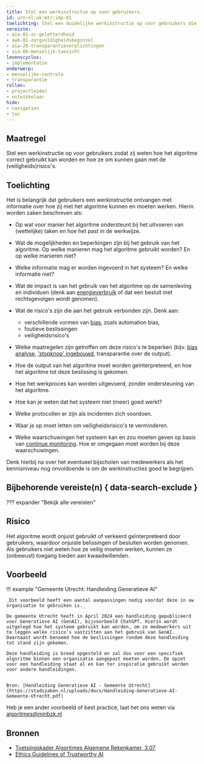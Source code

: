 ```yaml
---
title: Stel een werkinstructie op voor gebruikers.
id: urn:nl:ak:mtr:imp-01
toelichting: Stel een duidelijke werkinstructie op voor gebruikers die het algoritme gaan toepassen. 
vereiste:
- aia-01-ai-geletterdheid
- awb-01-zorgvuldigheidsbeginsel
- aia-28-transparantieverplichtingen
- aia-09-menselijk-toezicht
levenscyclus: 
- implementatie
onderwerp: 
- menselijke-controle
- transparantie
rollen:
- projectleider
- ontwikkelaar
hide:
- navigation
- toc
---
```


<!-- Let op! onderstaande regel met 'tags' niet weghalen! Deze maakt automatisch de knopjes op basis van de metadata  -->
<!-- tags -->

## Maatregel
Stel een werkinstructie op voor gebruikers zodat zij weten hoe het algoritme correct gebruikt kan worden en hoe ze om kunnen gaan met de (veiligheids)risico's. 

## Toelichting
Het is belangrijk dat gebruikers een werkinstructie ontvangen met informatie over hoe zij met het algoritme kunnen en moeten werken. Hierin worden zaken beschreven als:

- Op wat voor manier het algoritme ondersteunt bij het uitvoeren van (wettelijke) taken en hoe het past in de werkwijze. 
- Wat de mogelijkheden en beperkingen zijn bij het gebruik van het algoritme. Op welke manieren mag het algoritme gebruikt worden? En op welke manieren niet?
- Welke informatie mag er worden ingevoerd in het systeem? En welke informatie niet?
- Wat de impact is van het gebruik van het algoritme op de samenleving en individuen (denk aan [energieverbruik](7-mon-06-meten-milieu-impact.md) of dat een besluit met rechtsgevolgen wordt genomen).
- Wat de risico's zijn die aan het gebruik verbonden zijn. Denk aan:

    - verschillende vormen van [bias](../../onderwerpen/bias-en-non-discriminatie.md), zoals automation bias, 
    - foutieve beslissingen
    - veiligheidsrisico's

- Welke maatregelen zijn getroffen om deze risico's te beperken (bijv. [bias analyse](5-ver-03-biasanalyse.md), ['stopknop' ingebouwd](4-owk-02-stopzetten-gebruik.md), transparantie over de output).
- Hoe de output van het algoritme moet worden geïnterpreteerd, en hoe het algoritme tot deze beslissing is gekomen. 
- Hoe het werkproces kan worden uitgevoerd, zonder ondersteuning van het algoritme.
- Hoe kan je weten dat het systeem niet (meer) goed werkt? 
- Welke protocollen er zijn als incidenten zich voordoen.
- Waar je op moet letten om veiligheidsrisico's te verminderen. 
- Welke waarschuwingen het systeem kan en zou moeten geven op basis van [continue monitoring](7-mon-07-plan-continue-monitoring.md). Hoe er omgegaan moet worden bij deze waarschuwingen. 
	
Denk hierbij na over het eventueel bijscholen van medewerkers als het kennisniveau nog onvoldoende is om de werkinstructies goed te begrijpen. 

## Bijbehorende vereiste(n) { data-search-exclude }
<!-- Let op! onderstaande regel met 'list_vereisten_on_maatregelen_page' niet weghalen! Deze maakt automatisch een lijst van bijbehorende verseisten op basis van de metadata  -->
??? expander "Bekijk alle vereisten"
	<!-- list_vereisten_on_maatregelen_page -->


## Risico 
<!-- vul hier het specifieke risico in dat kan worden gemitigeerd met behulp van deze maatregel -->

Het algoritme wordt onjuist gebruikt of verkeerd geïnterpreteerd door gebruikers, waardoor onjuiste belissingen of besluiten worden genomen. Als gebruikers niet weten hoe ze veilig moeten werken, kunnen ze (onbewust) toegang bieden aan kwaadwillenden. 

## Voorbeeld
<!-- Voeg hier een voorbeeld toe, door er bijvoorbeeld naar te verwijzen -->
!!! example "Gemeente Utrecht: Handleiding Generatieve AI"

	_Dit voorbeeld heeft een aantal aanpassingen nodig voordat deze in uw organisatie te gebruiken is._
 
	De gemeente Utrecht heeft in April 2024 een handleiding gepubliceerd voor Generatieve AI (GenAI), bijvoorbeeld ChatGPT. Hierin wordt uitgelegd hoe het systeem gebruikt kan worden, om zo medewerkers uit te leggen welke risico’s vastzitten aan het gebruik van GenAI. Daarnaast wordt benoemd hoe de beslissingen rondom deze handleiding tot stand zijn gekomen. 

	Deze handleiding is breed opgesteld en zal dus voor een specifiek algoritme binnen een organisatie aangepast moeten worden. De opzet voor een handleiding staat al en kan ter inspiratie gebruikt worden voor andere handleidingen.

	
	Bron: [Handleiding Generatieve AI - Gemeente Utrecht](https://stadszaken.nl/uploads/docs/Handleiding-Generatieve-AI-Gemeente-Utrecht.pdf)

Heb je een ander voorbeeld of best practice, laat het ons weten via [algoritmes@minbzk.nl](mailto:algoritmes@minbzk.nl)


## Bronnen 
- [Toetsingskader Algoritmes Algemene Rekenkamer, 3.07](https://www.rekenkamer.nl/onderwerpen/algoritmes/documenten/publicaties/2024/05/15/het-toetsingskader-aan-de-slag)
- [Ethics Guidelines of Trustworthy AI](https://op.europa.eu/en/publication-detail/-/publication/d3988569-0434-11ea-8c1f-01aa75ed71a1)

